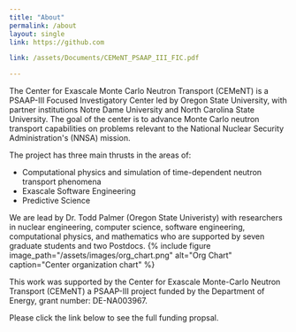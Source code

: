 ```yaml
---
title: "About"
permalink: /about
layout: single
link: https://github.com

link: /assets/Documents/CEMeNT_PSAAP_III_FIC.pdf

---
```


The Center for Exascale Monte Carlo Neutron Transport (CEMeNT) is a PSAAP-III Focused Investigatory Center led by Oregon State University, with partner institutions Notre Dame University and North Carolina State University. The goal of the center is to advance Monte Carlo neutron transport capabilities on problems relevant to the National Nuclear Security Administration's (NNSA) mission.

The project has three main thrusts in the areas of:
* Computational physics and simulation of time-dependent neutron transport phenomena
* Exascale Software Engineering
* Predictive Science

We are lead by Dr. Todd Palmer (Oregon State Univeristy) with researchers in nuclear engineering, computer science, software engineering, computational physics, and mathematics who are supported by seven graduate students and two Postdocs.
{% include figure image_path="/assets/images/org_chart.png" alt="Org Chart" caption="Center organization chart" %}

This work was supported by the Center for Exascale Monte-Carlo Neutron Transport (CEMeNT) a PSAAP-III project funded by the Department of Energy, grant number: DE-NA003967.

Please click the link below to see the full funding propsal.
